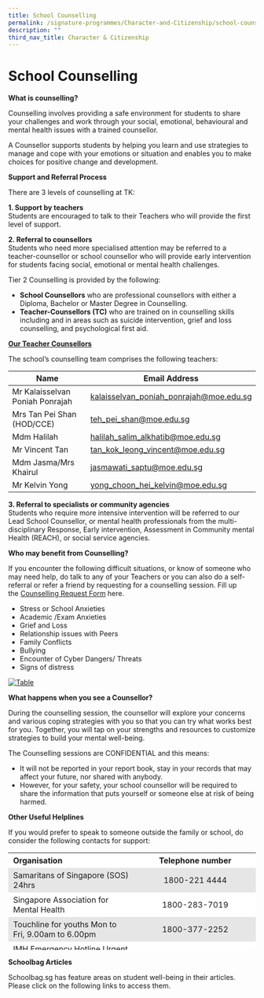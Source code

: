 ```yaml
---
title: School Counselling
permalink: /signature-programmes/Character-and-Citizenship/school-counselling/
description: ""
third_nav_title: Character & Citizenship
---
```

# School Counselling

**What is counselling?**

Counselling involves providing a safe environment for students to share your challenges and work through your social, emotional, behavioural and mental health issues with a trained counsellor.

A Counsellor supports students by helping you learn and use strategies to manage and cope with your emotions or situation and enables you to make choices for positive change and development.

**Support and Referral Process**

There are 3 levels of counselling at TK:  
  
**1\. Support by teachers**  
Students are encouraged to talk to their Teachers who will provide the first level of support.   
  
**2\. Referral to counsellors**  
Students who need more specialised attention may be referred to a teacher-counsellor or school counsellor who will provide early intervention for students facing social, emotional or mental health challenges.

Tier 2 Counselling is provided by the following:

*   **School Counsellors** who are professional counsellors with either a Diploma, Bachelor or Master Degree in Counselling.
*   **Teacher-Counsellors (TC)** who are trained on in counselling skills including and in areas such as suicide intervention, grief and loss counselling, and psychological first aid.

<b><u>Our Teacher Counsellors</u></b>

The school’s counselling team comprises the following teachers:

| Name                            | Email Address                           |
|---------------------------------|-----------------------------------------|
| Mr Kalaisselvan Poniah Ponrajah | kalaisselvan_poniah_ponrajah@moe.edu.sg |
| Mrs Tan Pei Shan (HOD/CCE)      | teh_pei_shan@moe.edu.sg                 |
| Mdm Halilah                     | halilah_salim_alkhatib@moe.edu.sg       |
| Mr Vincent Tan                  | tan_kok_leong_vincent@moe.edu.sg        |
| Mdm Jasma/Mrs Khairul           | jasmawati_saptu@moe.edu.sg              |
| Mr Kelvin Yong                  | yong_choon_hei_kelvin@moe.edu.sg        |

**3\. Referral to specialists or community agencies**  
Students who require more intensive intervention will be referred to our Lead School Counsellor, or mental health professionals from the multi-disciplinary Response, Early intervention, Assessment in Community mental Health (REACH), or social service agencies. 

**Who may benefit from Counselling?**

If you encounter the following difficult situations, or know of someone who may need help, do talk to any of your Teachers or you can also do a self-referral or refer a friend by requesting for a counselling session. Fill up the <a href="https://docs.google.com/forms/d/e/1FAIpQLSfwkn4nTKaLWyTWuPEFR7kfctXwrswBp4lxnyBcv_nWpjQa4A/viewform" target="_blank">Counselling Request Form</a> here.

*   Stress or School Anxieties
*   Academic /Exam Anxieties
*   Grief and Loss
*   Relationship issues with Peers
*   Family Conflicts
*   Bullying
*   Encounter of Cyber Dangers/ Threats
*   Signs of distress

[![Table](https://tanjongkatongsec.moe.edu.sg/wp-content/uploads/2021/06/table-1024x549.png)](https://tanjongkatongsec.moe.edu.sg/wp-content/uploads/2021/06/table.png)

**What happens when you see a Counsellor?**

During the counselling session, the counsellor will explore your concerns and various coping strategies with you so that you can try what works best for you. Together, you will tap on your strengths and resources to customize strategies to build your mental well-being.

The Counselling sessions are CONFIDENTIAL and this means:

*   It will not be reported in your report book, stay in your records that may affect your future, nor shared with anybody. 
*   However, for your safety, your school counsellor will be required to share the information that puts yourself or someone else at risk of being harmed.

**Other Useful Helplines**

If you would prefer to speak to someone outside the family or school, do consider the following contacts for support:

<table style="box-sizing: inherit; border-collapse: collapse; border-spacing: 0px; max-width: 100%; width: 856.333px; height: 198px;"><tbody style="box-sizing: inherit;"><tr style="box-sizing: inherit; background: rgb(255, 255, 255); height: 23px;"><td style="box-sizing: inherit; padding: 5px 10px; width: 428.167px; height: 23px;"><strong style="box-sizing: inherit; font-weight: bold;">Organisation</strong></td><td style="box-sizing: inherit; padding: 5px 10px; width: 428.167px; text-align: center; height: 23px;"><strong style="box-sizing: inherit; font-weight: bold;">Telephone number</strong></td></tr><tr style="box-sizing: inherit; background: rgb(230, 230, 230); height: 23px;"><td style="box-sizing: inherit; padding: 5px 10px; width: 428.167px; height: 23px; text-align: left;">Samaritans of Singapore (SOS) 24hrs</td><td style="box-sizing: inherit; padding: 5px 10px; width: 428.167px; height: 23px; text-align: center;">1800-221 4444</td></tr><tr style="box-sizing: inherit; background: rgb(255, 255, 255); height: 44px;"><td style="box-sizing: inherit; padding: 5px 10px; width: 428.167px; height: 44px;">Singapore Association for Mental Health</td><td style="box-sizing: inherit; padding: 5px 10px; width: 428.167px; height: 44px; text-align: center;">1800-283-7019</td></tr><tr style="box-sizing: inherit; background: rgb(230, 230, 230); height: 44px;"><td style="box-sizing: inherit; padding: 5px 10px; width: 428.167px; height: 44px; text-align: left;">Touchline for youths Mon to Fri, 9.00am to 6.00pm</td><td style="box-sizing: inherit; padding: 5px 10px; width: 428.167px; height: 44px; text-align: center;">1800-377-2252</td></tr><tr style="box-sizing: inherit; background: rgb(255, 255, 255); height: 64px;"><td style="box-sizing: inherit; padding: 5px 10px; width: 428.167px; height: 64px;">IMH Emergency Hotline Urgent intervention for those who are facing a mental health crisis</td><td style="box-sizing: inherit; padding: 5px 10px; width: 428.167px; height: 64px; text-align: center;">6389-2222 (24 hours)</td></tr></tbody></table>

**Schoolbag Articles**

Schoolbag.sg has feature areas on student well-being in their articles. Please click on the following links to access them.